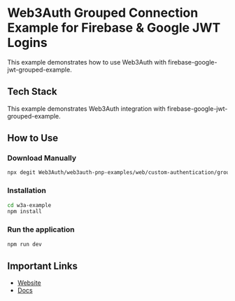 # Web3Auth Grouped Connection Example for Firebase & Google JWT Logins

This example demonstrates how to use Web3Auth with firebase-google-jwt-grouped-example.

## Tech Stack

This example demonstrates Web3Auth integration with firebase-google-jwt-grouped-example.

## How to Use

### Download Manually

```bash
npx degit Web3Auth/web3auth-pnp-examples/web/custom-authentication/grouped-connection/firebase-google-jwt-grouped-example w3a-example
```

### Installation

```bash
cd w3a-example
npm install
```

### Run the application

```bash
npm run dev
```

## Important Links

- [Website](https://web3auth.io)
- [Docs](https://web3auth.io/docs)
